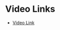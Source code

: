 # Video Links

- [Video Link](https://drive.google.com/file/d/1N0iyHe9cdN3hZgZZM1RKx89aOulGhpsV/view?usp=sharing)
